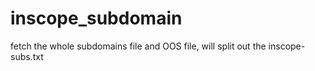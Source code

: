 # inscope_subdomain
fetch the whole subdomains file and OOS file, will split out the inscope-subs.txt
